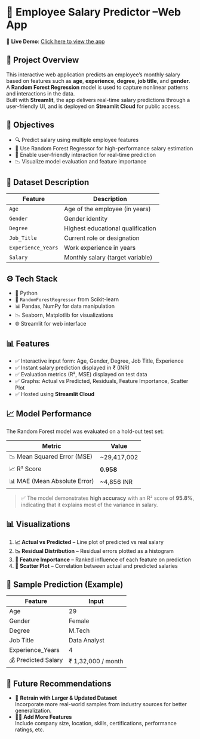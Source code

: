 # 💼 Employee Salary Predictor –Web App

📍 **Live Demo**: [Click here to view the app](https://employee-salary-predictor-app.streamlit.app/) 

## 📌 Project Overview

This interactive web application predicts an employee’s monthly salary based on features such as **age**, **experience**, **degree**, **job title**, and **gender**.  
A **Random Forest Regression** model is used to capture nonlinear patterns and interactions in the data.  
Built with **Streamlit**, the app delivers real-time salary predictions through a user-friendly UI, and is deployed on **Streamlit Cloud** for public access.

## 🎯 Objectives

- 🔍 Predict salary using multiple employee features  
- 🧠 Use Random Forest Regressor for high-performance salary estimation  
- 💬 Enable user-friendly interaction for real-time prediction  
- 📉 Visualize model evaluation and feature importance  

## 📁 Dataset Description

| Feature            | Description                            |
|--------------------|----------------------------------------|
| `Age`              | Age of the employee (in years)         |
| `Gender`           | Gender identity                        |
| `Degree`           | Highest educational qualification      |
| `Job_Title`        | Current role or designation            |
| `Experience_Years` | Work experience in years               |
| `Salary`           | Monthly salary (target variable)       |

## ⚙️ Tech Stack

- 🐍 Python  
- 🌲 `RandomForestRegressor` from Scikit-learn  
- 📊 Pandas, NumPy for data manipulation  
- 📉 Seaborn, Matplotlib for visualizations  
- 🌐 Streamlit for web interface  

## 📊 Features

- ✅ Interactive input form: Age, Gender, Degree, Job Title, Experience  
- ✅ Instant salary prediction displayed in ₹ (INR)  
- ✅ Evaluation metrics (R², MSE) displayed on test data  
- ✅ Graphs: Actual vs Predicted, Residuals, Feature Importance, Scatter Plot  
- ✅ Hosted using **Streamlit Cloud**

## 📈 Model Performance

The Random Forest model was evaluated on a hold-out test set:

| Metric                   | Value          |
|---------------------------|----------------|
| 📉 Mean Squared Error (MSE) | ~29,417,002    |
| 📈 R² Score                | **0.958**       |
| 📊 MAE (Mean Absolute Error) | ~4,856 INR      |

> ✅ The model demonstrates **high accuracy** with an R² score of **95.8%**, indicating that it explains most of the variance in salary.

## 📊 Visualizations

1. **📈 Actual vs Predicted** – Line plot of predicted vs real salary  
2. **📉 Residual Distribution** – Residual errors plotted as a histogram  
3. **🌟 Feature Importance** – Ranked influence of each feature on prediction  
4. **🔵 Scatter Plot** – Correlation between actual and predicted salaries  

## 🧪 Sample Prediction (Example)

| Feature             | Input           |
|---------------------|-----------------|
| Age                 | 29              |
| Gender              | Female          |
| Degree              | M.Tech          |
| Job Title           | Data Analyst    |
| Experience_Years    | 4               |
| 💰 Predicted Salary | ₹ 1,32,000 / month |

## 🔮 Future Recommendations
- 🔁 **Retrain with Larger & Updated Dataset**  
  Incorporate more real-world samples from industry sources for better generalization.
- 🧑‍💼 **Add More Features**  
  Include company size, location, skills, certifications, performance ratings, etc.
